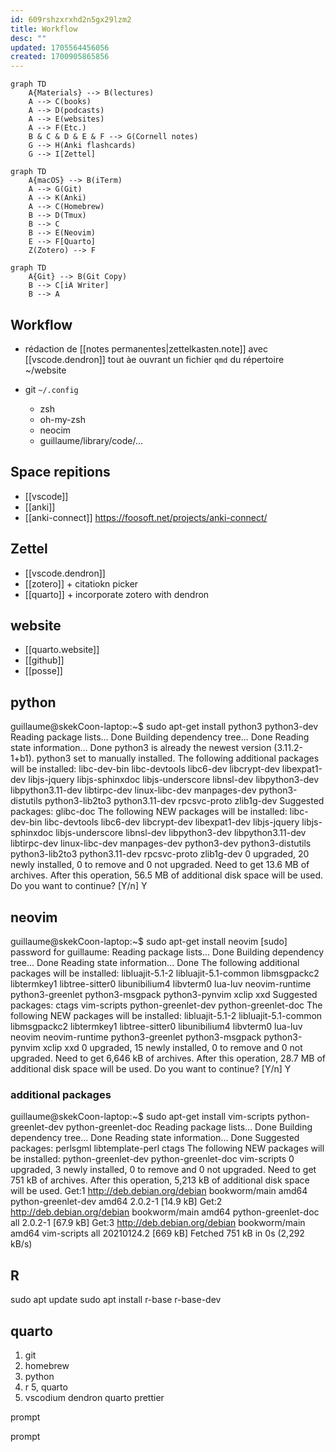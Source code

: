 ```yaml
---
id: 609rshzxrxhd2n5gx29lzm2
title: Workflow
desc: ""
updated: 1705564456056
created: 1700905865856
---
```


```mermaid
graph TD
    A{Materials} --> B(lectures)
    A --> C(books)
    A --> D(podcasts)
    A --> E(websites)
    A --> F(Etc.)
    B & C & D & E & F --> G(Cornell notes)
    G --> H(Anki flashcards)
    G --> I[Zettel]
```

```mermaid
graph TD
    A{macOS} --> B(iTerm)
    A --> G(Git)
    A --> K(Anki)
    A --> C(Homebrew)
    B --> D(Tmux)
    B --> C
    B --> E(Neovim)
    E --> F[Quarto]
    Z(Zotero) --> F
```

```mermaid
graph TD
    A{Git} --> B(Git Copy)
    B --> C[iA Writer]
    B --> A
```

## Workflow

- rédaction de [[notes permanentes|zettelkasten.note]] avec [[vscode.dendron]] tout àe ouvrant un fichier `qmd` du répertoire ~/website

- git `~/.config`
  - zsh
  - oh-my-zsh
  - neocim
  - guillaume/library/code/...

## Space repitions

- [[vscode]]
- [[anki]]
- [[anki-connect]] https://foosoft.net/projects/anki-connect/

## Zettel

- [[vscode.dendron]]
- [[zotero]] + citatiokn picker
- [[quarto]] + incorporate zotero with dendron

## website

- [[quarto.website]]
- [[github]]
- [[posse]]

## python

guillaume@skekCoon-laptop:~$ sudo apt-get install python3 python3-dev
Reading package lists... Done
Building dependency tree... Done
Reading state information... Done
python3 is already the newest version (3.11.2-1+b1).
python3 set to manually installed.
The following additional packages will be installed:
libc-dev-bin libc-devtools libc6-dev libcrypt-dev libexpat1-dev libjs-jquery libjs-sphinxdoc libjs-underscore
libnsl-dev libpython3-dev libpython3.11-dev libtirpc-dev linux-libc-dev manpages-dev python3-distutils python3-lib2to3
python3.11-dev rpcsvc-proto zlib1g-dev
Suggested packages:
glibc-doc
The following NEW packages will be installed:
libc-dev-bin libc-devtools libc6-dev libcrypt-dev libexpat1-dev libjs-jquery libjs-sphinxdoc libjs-underscore
libnsl-dev libpython3-dev libpython3.11-dev libtirpc-dev linux-libc-dev manpages-dev python3-dev python3-distutils
python3-lib2to3 python3.11-dev rpcsvc-proto zlib1g-dev
0 upgraded, 20 newly installed, 0 to remove and 0 not upgraded.
Need to get 13.6 MB of archives.
After this operation, 56.5 MB of additional disk space will be used.
Do you want to continue? [Y/n] Y

## neovim

guillaume@skekCoon-laptop:~$ sudo apt-get install neovim
[sudo] password for guillaume:
Reading package lists... Done
Building dependency tree... Done
Reading state information... Done
The following additional packages will be installed:
libluajit-5.1-2 libluajit-5.1-common libmsgpackc2 libtermkey1 libtree-sitter0 libunibilium4 libvterm0 lua-luv
neovim-runtime python3-greenlet python3-msgpack python3-pynvim xclip xxd
Suggested packages:
ctags vim-scripts python-greenlet-dev python-greenlet-doc
The following NEW packages will be installed:
libluajit-5.1-2 libluajit-5.1-common libmsgpackc2 libtermkey1 libtree-sitter0 libunibilium4 libvterm0 lua-luv neovim
neovim-runtime python3-greenlet python3-msgpack python3-pynvim xclip xxd
0 upgraded, 15 newly installed, 0 to remove and 0 not upgraded.
Need to get 6,646 kB of archives.
After this operation, 28.7 MB of additional disk space will be used.
Do you want to continue? [Y/n] Y

### additional packages

guillaume@skekCoon-laptop:~$ sudo apt-get install vim-scripts python-greenlet-dev python-greenlet-doc
Reading package lists... Done
Building dependency tree... Done
Reading state information... Done
Suggested packages:
perlsgml libtemplate-perl ctags
The following NEW packages will be installed:
python-greenlet-dev python-greenlet-doc vim-scripts
0 upgraded, 3 newly installed, 0 to remove and 0 not upgraded.
Need to get 751 kB of archives.
After this operation, 5,213 kB of additional disk space will be used.
Get:1 http://deb.debian.org/debian bookworm/main amd64 python-greenlet-dev amd64 2.0.2-1 [14.9 kB]
Get:2 http://deb.debian.org/debian bookworm/main amd64 python-greenlet-doc all 2.0.2-1 [67.9 kB]
Get:3 http://deb.debian.org/debian bookworm/main amd64 vim-scripts all 20210124.2 [669 kB]
Fetched 751 kB in 0s (2,292 kB/s)

## R

sudo apt update
sudo apt install r-base r-base-dev

## quarto

1. git
2. homebrew
3. python
4. r
   5, quarto
5. vscodium
   dendron
   quarto
   prettier

prompt

prompt
